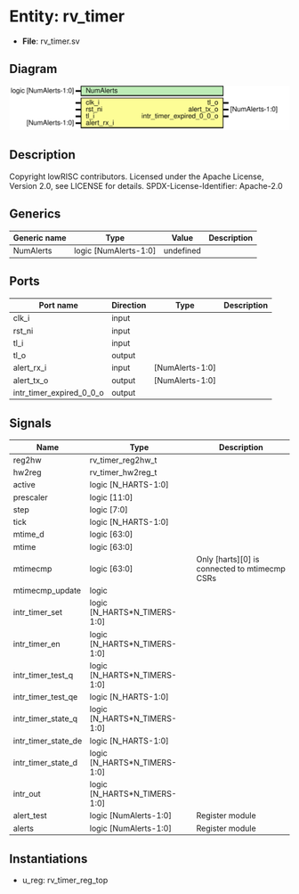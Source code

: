 # Entity: rv_timer

- **File**: rv_timer.sv
## Diagram

![Diagram](rv_timer.svg "Diagram")
## Description

 Copyright lowRISC contributors.
 Licensed under the Apache License, Version 2.0, see LICENSE for details.
 SPDX-License-Identifier: Apache-2.0


## Generics

| Generic name | Type                  | Value     | Description |
| ------------ | --------------------- | --------- | ----------- |
| NumAlerts    | logic [NumAlerts-1:0] | undefined |             |
## Ports

| Port name                | Direction | Type            | Description |
| ------------------------ | --------- | --------------- | ----------- |
| clk_i                    | input     |                 |             |
| rst_ni                   | input     |                 |             |
| tl_i                     | input     |                 |             |
| tl_o                     | output    |                 |             |
| alert_rx_i               | input     | [NumAlerts-1:0] |             |
| alert_tx_o               | output    | [NumAlerts-1:0] |             |
| intr_timer_expired_0_0_o | output    |                 |             |
## Signals

| Name                | Type                         | Description                                    |
| ------------------- | ---------------------------- | ---------------------------------------------- |
| reg2hw              | rv_timer_reg2hw_t            |                                                |
| hw2reg              | rv_timer_hw2reg_t            |                                                |
| active              | logic [N_HARTS-1:0]          |                                                |
| prescaler           | logic [11:0]                 |                                                |
| step                | logic [7:0]                  |                                                |
| tick                | logic [N_HARTS-1:0]          |                                                |
| mtime_d             | logic [63:0]                 |                                                |
| mtime               | logic [63:0]                 |                                                |
| mtimecmp            | logic [63:0]                 | Only [harts][0] is connected to mtimecmp CSRs  |
| mtimecmp_update     | logic                        |                                                |
| intr_timer_set      | logic [N_HARTS*N_TIMERS-1:0] |                                                |
| intr_timer_en       | logic [N_HARTS*N_TIMERS-1:0] |                                                |
| intr_timer_test_q   | logic [N_HARTS*N_TIMERS-1:0] |                                                |
| intr_timer_test_qe  | logic [N_HARTS-1:0]          |                                                |
| intr_timer_state_q  | logic [N_HARTS*N_TIMERS-1:0] |                                                |
| intr_timer_state_de | logic [N_HARTS-1:0]          |                                                |
| intr_timer_state_d  | logic [N_HARTS*N_TIMERS-1:0] |                                                |
| intr_out            | logic [N_HARTS*N_TIMERS-1:0] |                                                |
| alert_test          | logic [NumAlerts-1:0]        |  Register module                               |
| alerts              | logic [NumAlerts-1:0]        |  Register module                               |
## Instantiations

- u_reg: rv_timer_reg_top
